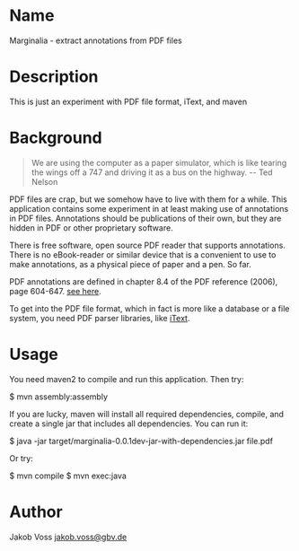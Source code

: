 # Name
Marginalia - extract annotations from PDF files

# Description
This is just an experiment with PDF file format, iText, and maven

# Background

> We are using the computer as a paper simulator, which is like tearing 
> the wings off a 747 and driving it as a bus on the highway.
> -- Ted Nelson

PDF files are crap, but we somehow have to live with them for a while.
This application contains some experiment in at least making use of
annotations in PDF files. Annotations should be publications of their
own, but they are hidden in PDF or other proprietary software.

There is free software, open source PDF reader that supports annotations.
There is no eBook-reader or similar device that is a convenient to use
to make annotations, as a physical piece of paper and a pen. So far.

PDF annotations are defined in chapter 8.4 of the PDF reference (2006),
page 604-647. 
[see here](http://www.verypdf.com/document/pdf-format-reference/pg_0604.htm).

To get into the PDF file format, which in fact is more like a 
database or a file system, you need PDF parser libraries, like 
[iText](http://www.itextpdf.com/).


# Usage
You need maven2 to compile and run this application. Then try:

  $ mvn assembly:assembly

If you are lucky, maven will install all required dependencies, compile,
and create a single jar that includes all dependencies. You can run it:

  $ java -jar target/marginalia-0.0.1dev-jar-with-dependencies.jar file.pdf

Or try:

  $ mvn compile
  $ mvn exec:java

# Author
Jakob Voss <jakob.voss@gbv.de>

